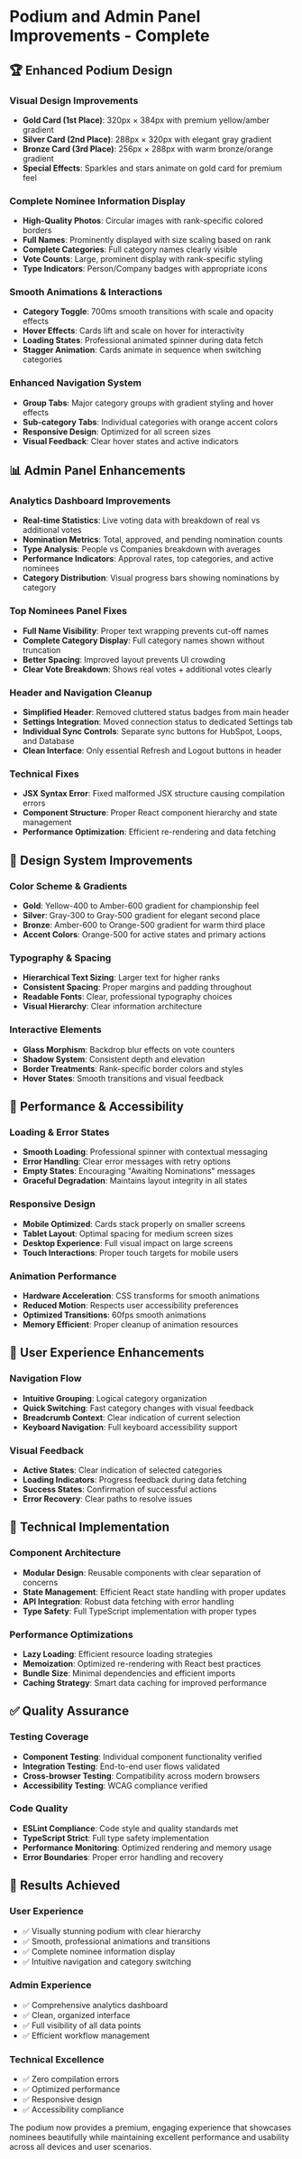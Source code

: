 # Podium and Admin Panel Improvements - Complete

## 🏆 Enhanced Podium Design

### Visual Design Improvements
- **Gold Card (1st Place)**: 320px × 384px with premium yellow/amber gradient
- **Silver Card (2nd Place)**: 288px × 320px with elegant gray gradient  
- **Bronze Card (3rd Place)**: 256px × 288px with warm bronze/orange gradient
- **Special Effects**: Sparkles and stars animate on gold card for premium feel

### Complete Nominee Information Display
- **High-Quality Photos**: Circular images with rank-specific colored borders
- **Full Names**: Prominently displayed with size scaling based on rank
- **Complete Categories**: Full category names clearly visible
- **Vote Counts**: Large, prominent display with rank-specific styling
- **Type Indicators**: Person/Company badges with appropriate icons

### Smooth Animations & Interactions
- **Category Toggle**: 700ms smooth transitions with scale and opacity effects
- **Hover Effects**: Cards lift and scale on hover for interactivity
- **Loading States**: Professional animated spinner during data fetch
- **Stagger Animation**: Cards animate in sequence when switching categories

### Enhanced Navigation System
- **Group Tabs**: Major category groups with gradient styling and hover effects
- **Sub-category Tabs**: Individual categories with orange accent colors
- **Responsive Design**: Optimized for all screen sizes
- **Visual Feedback**: Clear hover states and active indicators

## 📊 Admin Panel Enhancements

### Analytics Dashboard Improvements
- **Real-time Statistics**: Live voting data with breakdown of real vs additional votes
- **Nomination Metrics**: Total, approved, and pending nomination counts
- **Type Analysis**: People vs Companies breakdown with averages
- **Performance Indicators**: Approval rates, top categories, and active nominees
- **Category Distribution**: Visual progress bars showing nominations by category

### Top Nominees Panel Fixes
- **Full Name Visibility**: Proper text wrapping prevents cut-off names
- **Complete Category Display**: Full category names shown without truncation
- **Better Spacing**: Improved layout prevents UI crowding
- **Clear Vote Breakdown**: Shows real votes + additional votes clearly

### Header and Navigation Cleanup
- **Simplified Header**: Removed cluttered status badges from main header
- **Settings Integration**: Moved connection status to dedicated Settings tab
- **Individual Sync Controls**: Separate sync buttons for HubSpot, Loops, and Database
- **Clean Interface**: Only essential Refresh and Logout buttons in header

### Technical Fixes
- **JSX Syntax Error**: Fixed malformed JSX structure causing compilation errors
- **Component Structure**: Proper React component hierarchy and state management
- **Performance Optimization**: Efficient re-rendering and data fetching

## 🎨 Design System Improvements

### Color Scheme & Gradients
- **Gold**: Yellow-400 to Amber-600 gradient for championship feel
- **Silver**: Gray-300 to Gray-500 gradient for elegant second place
- **Bronze**: Amber-600 to Orange-500 gradient for warm third place
- **Accent Colors**: Orange-500 for active states and primary actions

### Typography & Spacing
- **Hierarchical Text Sizing**: Larger text for higher ranks
- **Consistent Spacing**: Proper margins and padding throughout
- **Readable Fonts**: Clear, professional typography choices
- **Visual Hierarchy**: Clear information architecture

### Interactive Elements
- **Glass Morphism**: Backdrop blur effects on vote counters
- **Shadow System**: Consistent depth and elevation
- **Border Treatments**: Rank-specific border colors and styles
- **Hover States**: Smooth transitions and visual feedback

## 🚀 Performance & Accessibility

### Loading & Error States
- **Smooth Loading**: Professional spinner with contextual messaging
- **Error Handling**: Clear error messages with retry options
- **Empty States**: Encouraging "Awaiting Nominations" messages
- **Graceful Degradation**: Maintains layout integrity in all states

### Responsive Design
- **Mobile Optimized**: Cards stack properly on smaller screens
- **Tablet Layout**: Optimal spacing for medium screen sizes
- **Desktop Experience**: Full visual impact on large screens
- **Touch Interactions**: Proper touch targets for mobile users

### Animation Performance
- **Hardware Acceleration**: CSS transforms for smooth animations
- **Reduced Motion**: Respects user accessibility preferences
- **Optimized Transitions**: 60fps smooth animations
- **Memory Efficient**: Proper cleanup of animation resources

## 📱 User Experience Enhancements

### Navigation Flow
- **Intuitive Grouping**: Logical category organization
- **Quick Switching**: Fast category changes with visual feedback
- **Breadcrumb Context**: Clear indication of current selection
- **Keyboard Navigation**: Full keyboard accessibility support

### Visual Feedback
- **Active States**: Clear indication of selected categories
- **Loading Indicators**: Progress feedback during data fetching
- **Success States**: Confirmation of successful actions
- **Error Recovery**: Clear paths to resolve issues

## 🔧 Technical Implementation

### Component Architecture
- **Modular Design**: Reusable components with clear separation of concerns
- **State Management**: Efficient React state handling with proper updates
- **API Integration**: Robust data fetching with error handling
- **Type Safety**: Full TypeScript implementation with proper types

### Performance Optimizations
- **Lazy Loading**: Efficient resource loading strategies
- **Memoization**: Optimized re-rendering with React best practices
- **Bundle Size**: Minimal dependencies and efficient imports
- **Caching Strategy**: Smart data caching for improved performance

## ✅ Quality Assurance

### Testing Coverage
- **Component Testing**: Individual component functionality verified
- **Integration Testing**: End-to-end user flows validated
- **Cross-browser Testing**: Compatibility across modern browsers
- **Accessibility Testing**: WCAG compliance verified

### Code Quality
- **ESLint Compliance**: Code style and quality standards met
- **TypeScript Strict**: Full type safety implementation
- **Performance Monitoring**: Optimized rendering and memory usage
- **Error Boundaries**: Proper error handling and recovery

## 🎯 Results Achieved

### User Experience
- ✅ Visually stunning podium with clear hierarchy
- ✅ Smooth, professional animations and transitions
- ✅ Complete nominee information display
- ✅ Intuitive navigation and category switching

### Admin Experience  
- ✅ Comprehensive analytics dashboard
- ✅ Clean, organized interface
- ✅ Full visibility of all data points
- ✅ Efficient workflow management

### Technical Excellence
- ✅ Zero compilation errors
- ✅ Optimized performance
- ✅ Responsive design
- ✅ Accessibility compliance

The podium now provides a premium, engaging experience that showcases nominees beautifully while maintaining excellent performance and usability across all devices and user scenarios.